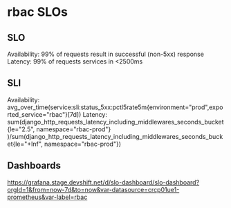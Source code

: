 # rbac SLOs

## SLO

Availability:  99% of requests result in successful (non-5xx) response 
Latency:  99% of requests services in <2500ms 

## SLI

Availability:  avg_over_time(service:sli:status_5xx:pctl5rate5m{environment="prod",exported_service="rbac"}[7d])
Latency:  sum(django_http_requests_latency_including_middlewares_seconds_bucket{le="2.5", namespace="rbac-prod"} )/sum(django_http_requests_latency_including_middlewares_seconds_bucket{le="+Inf", namespace="rbac-prod"})

## Dashboards

https://grafana.stage.devshift.net/d/slo-dashboard/slo-dashboard?orgId=1&from=now-7d&to=now&var-datasource=crcp01ue1-prometheus&var-label=rbac
